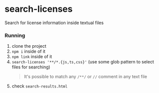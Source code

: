 # search-licenses

Search for license information inside textual files

### Running
1. clone the project
2. `npm i` inside of it
3. `npm link` inside of it
4. `search-licenses '**/*.{js,ts,css}'` (use some glob pattern to select files for searching)
    > It's possible to match any `/**/` or `//` comment in any text file
5. check `search-results.html`
